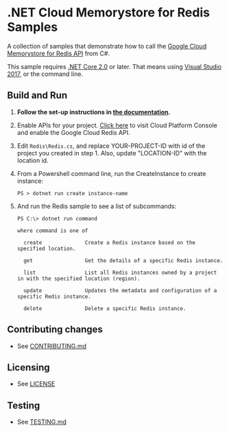 # .NET Cloud Memorystore for Redis Samples

A collection of samples that demonstrate how to call the
[Google Cloud Memorystore for Redis API](https://cloud.google.com/memorystore/docs/redis) from C#.

This sample requires [.NET Core 2.0](
    https://www.microsoft.com/net/core) or later.  That means using
[Visual Studio 2017](
    https://www.visualstudio.com/), or the command line.

## Build and Run

1.  **Follow the set-up instructions in [the documentation](https://cloud.google.com/dotnet/docs/setup).**

2.  Enable APIs for your project.
    [Click here](https://console.cloud.google.com/flows/enableapi?apiid=redis.googleapis.com&showconfirmation=true)
    to visit Cloud Platform Console and enable the Google Cloud Redis API.

3.  Edit `Redis\Redis.cs`, and replace YOUR-PROJECT-ID with id
    of the project you created in step 1. Also, update "LOCATION-ID"
    with the location id.

4.  From a Powershell command line, run the CreateInstance to create instance:
    ```
    PS > dotnet run create instance-name
    ```

5. And run the Redis sample to see a list of subcommands:
    ```
    PS C:\> dotnet run command

    where command is one of

      create              Create a Redis instance based on the specified location.

      get                 Get the details of a specific Redis instance.

      list                List all Redis instances owned by a project in with the specified location (region).

      update              Updates the metadata and configuration of a specific Redis instance.

      delete              Delete a specific Redis instance.
    ```

## Contributing changes

* See [CONTRIBUTING.md](../../CONTRIBUTING.md)

## Licensing

* See [LICENSE](../../LICENSE)

## Testing

* See [TESTING.md](../../TESTING.md)
